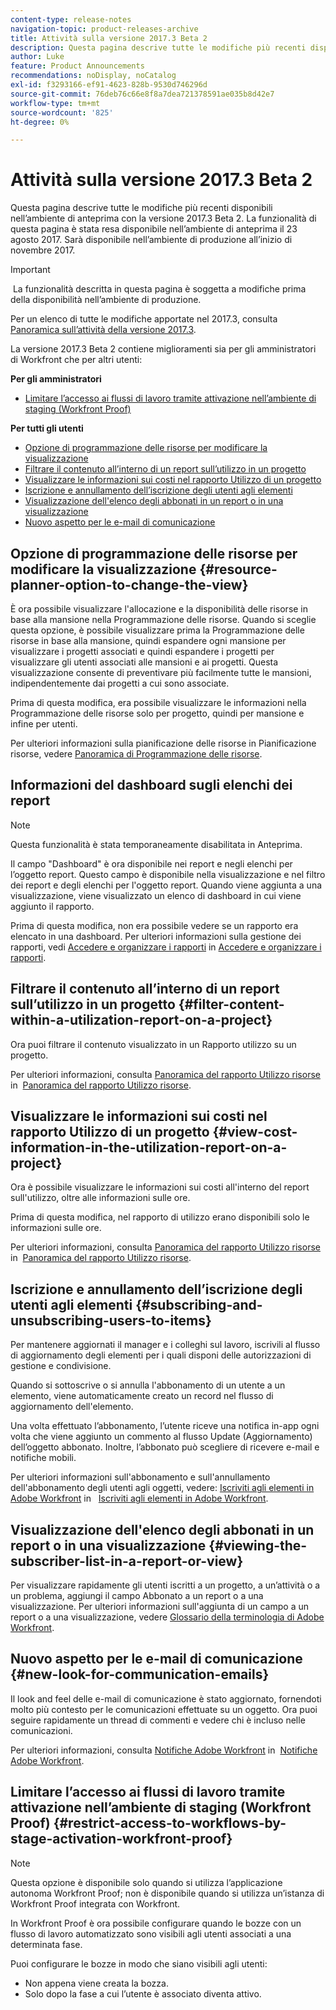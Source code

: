```yaml
---
content-type: release-notes
navigation-topic: product-releases-archive
title: Attività sulla versione 2017.3 Beta 2
description: Questa pagina descrive tutte le modifiche più recenti disponibili nell’ambiente di anteprima con la versione 2017.3 Beta 2. La funzionalità di questa pagina è stata resa disponibile nell’ambiente di anteprima il 23 agosto 2017. Sarà disponibile nell’ambiente di produzione all’inizio di novembre 2017.
author: Luke
feature: Product Announcements
recommendations: noDisplay, noCatalog
exl-id: f3293166-ef91-4623-828b-9530d746296d
source-git-commit: 76deb76c66e8f8a7dea721378591ae035b8d42e7
workflow-type: tm+mt
source-wordcount: '825'
ht-degree: 0%

---
```


# Attività sulla versione 2017.3 Beta 2

Questa pagina descrive tutte le modifiche più recenti disponibili nell’ambiente di anteprima con la versione 2017.3 Beta 2. La funzionalità di questa pagina è stata resa disponibile nell’ambiente di anteprima il 23 agosto 2017. Sarà disponibile nell’ambiente di produzione all’inizio di novembre 2017.

>[!IMPORTANT]
>
> La funzionalità descritta in questa pagina è soggetta a modifiche prima della disponibilità nell’ambiente di produzione.

Per un elenco di tutte le modifiche apportate nel 2017.3, consulta  [Panoramica sull’attività della versione 2017.3](../../../../product-announcements/product-releases/quarterly-release-archive/2017.3-release-activity/2017.3-release-activity-overview.md).

La versione 2017.3 Beta 2 contiene miglioramenti sia per gli amministratori di Workfront che per altri utenti:

**Per gli amministratori**

* [Limitare l’accesso ai flussi di lavoro tramite attivazione nell’ambiente di staging (Workfront Proof)](#restrict-access-to-workflows-by-stage-activation-workfront-proof)

**Per tutti gli utenti**

* [Opzione di programmazione delle risorse per modificare la visualizzazione](#resource-planner-option-to-change-the-view)
* [Filtrare il contenuto all’interno di un report sull’utilizzo in un progetto](#filter-content-within-a-utilization-report-on-a-project)
* [Visualizzare le informazioni sui costi nel rapporto Utilizzo di un progetto](#view-cost-information-in-the-utilization-report-on-a-project)
* [Iscrizione e annullamento dell’iscrizione degli utenti agli elementi](#subscribing-and-unsubscribing-users-to-items)
* [Visualizzazione dell&#39;elenco degli abbonati in un report o in una visualizzazione](#viewing-the-subscriber-list-in-a-report-or-view)
* [Nuovo aspetto per le e-mail di comunicazione](#new-look-for-communication-emails)

## Opzione di programmazione delle risorse per modificare la visualizzazione {#resource-planner-option-to-change-the-view}

È ora possibile visualizzare l&#39;allocazione e la disponibilità delle risorse in base alla mansione nella Programmazione delle risorse. Quando si sceglie questa opzione, è possibile visualizzare prima la Programmazione delle risorse in base alla mansione, quindi espandere ogni mansione per visualizzare i progetti associati e quindi espandere i progetti per visualizzare gli utenti associati alle mansioni e ai progetti. Questa visualizzazione consente di preventivare più facilmente tutte le mansioni, indipendentemente dai progetti a cui sono associate.

Prima di questa modifica, era possibile visualizzare le informazioni nella Programmazione delle risorse solo per progetto, quindi per mansione e infine per utenti.

Per ulteriori informazioni sulla pianificazione delle risorse in Pianificazione risorse, vedere [Panoramica di Programmazione delle risorse](../../../../resource-mgmt/resource-planning/get-started-resource-planner.md).

## Informazioni del dashboard sugli elenchi dei report

>[!NOTE]
>
Questa funzionalità è stata temporaneamente disabilitata in Anteprima.

Il campo &quot;Dashboard&quot; è ora disponibile nei report e negli elenchi per l’oggetto report. Questo campo è disponibile nella visualizzazione e nel filtro dei report e degli elenchi per l&#39;oggetto report. Quando viene aggiunta a una visualizzazione, viene visualizzato un elenco di dashboard in cui viene aggiunto il rapporto.

Prima di questa modifica, non era possibile vedere se un rapporto era elencato in una dashboard. Per ulteriori informazioni sulla gestione dei rapporti, vedi [Accedere e organizzare i rapporti](../../../../reports-and-dashboards/reports/report-usage/access-organize-reports.md) in [Accedere e organizzare i rapporti](../../../../reports-and-dashboards/reports/report-usage/access-organize-reports.md).

## Filtrare il contenuto all’interno di un report sull’utilizzo in un progetto {#filter-content-within-a-utilization-report-on-a-project}

Ora puoi filtrare il contenuto visualizzato in un Rapporto utilizzo su un progetto.

Per ulteriori informazioni, consulta [Panoramica del rapporto Utilizzo risorse](../../../../reports-and-dashboards/reports/using-built-in-reports/resource-utilization-report.md) in  [Panoramica del rapporto Utilizzo risorse](../../../../reports-and-dashboards/reports/using-built-in-reports/resource-utilization-report.md).

## Visualizzare le informazioni sui costi nel rapporto Utilizzo di un progetto {#view-cost-information-in-the-utilization-report-on-a-project}

Ora è possibile visualizzare le informazioni sui costi all&#39;interno del report sull&#39;utilizzo, oltre alle informazioni sulle ore.

Prima di questa modifica, nel rapporto di utilizzo erano disponibili solo le informazioni sulle ore.

Per ulteriori informazioni, consulta [Panoramica del rapporto Utilizzo risorse](../../../../reports-and-dashboards/reports/using-built-in-reports/resource-utilization-report.md) in  [Panoramica del rapporto Utilizzo risorse](../../../../reports-and-dashboards/reports/using-built-in-reports/resource-utilization-report.md).

## Iscrizione e annullamento dell’iscrizione degli utenti agli elementi {#subscribing-and-unsubscribing-users-to-items}

Per mantenere aggiornati il manager e i colleghi sul lavoro, iscrivili al flusso di aggiornamento degli elementi per i quali disponi delle autorizzazioni di gestione e condivisione.

Quando si sottoscrive o si annulla l&#39;abbonamento di un utente a un elemento, viene automaticamente creato un record nel flusso di aggiornamento dell&#39;elemento.

Una volta effettuato l’abbonamento, l’utente riceve una notifica in-app ogni volta che viene aggiunto un commento al flusso Update (Aggiornamento) dell’oggetto abbonato. Inoltre, l’abbonato può scegliere di ricevere e-mail e notifiche mobili.

Per ulteriori informazioni sull&#39;abbonamento e sull&#39;annullamento dell&#39;abbonamento degli utenti agli oggetti, vedere: [Iscriviti agli elementi in Adobe Workfront](../../../../workfront-basics/using-notifications/subscribe-to-items-in-workfront.md) in   [Iscriviti agli elementi in Adobe Workfront](../../../../workfront-basics/using-notifications/subscribe-to-items-in-workfront.md).

## Visualizzazione dell&#39;elenco degli abbonati in un report o in una visualizzazione {#viewing-the-subscriber-list-in-a-report-or-view}

Per visualizzare rapidamente gli utenti iscritti a un progetto, a un’attività o a un problema, aggiungi il campo Abbonato a un report o a una visualizzazione. Per ulteriori informazioni sull&#39;aggiunta di un campo a un report o a una visualizzazione, vedere [Glossario della terminologia di Adobe Workfront](../../../../workfront-basics/navigate-workfront/workfront-navigation/workfront-terminology-glossary.md).

## Nuovo aspetto per le e-mail di comunicazione {#new-look-for-communication-emails}

Il look and feel delle e-mail di comunicazione è stato aggiornato, fornendoti molto più contesto per le comunicazioni effettuate su un oggetto. Ora puoi seguire rapidamente un thread di commenti e vedere chi è incluso nelle comunicazioni.

Per ulteriori informazioni, consulta [Notifiche Adobe Workfront](../../../../workfront-basics/using-notifications/wf-notifications.md) in  [Notifiche Adobe Workfront](../../../../workfront-basics/using-notifications/wf-notifications.md).

## Limitare l’accesso ai flussi di lavoro tramite attivazione nell’ambiente di staging (Workfront Proof) {#restrict-access-to-workflows-by-stage-activation-workfront-proof}

>[!NOTE]
>
Questa opzione è disponibile solo quando si utilizza l’applicazione autonoma Workfront Proof; non è disponibile quando si utilizza un’istanza di Workfront Proof integrata con Workfront.

In Workfront Proof è ora possibile configurare quando le bozze con un flusso di lavoro automatizzato sono visibili agli utenti associati a una determinata fase.

Puoi configurare le bozze in modo che siano visibili agli utenti:

* Non appena viene creata la bozza.
* Solo dopo la fase a cui l’utente è associato diventa attivo. 
